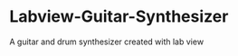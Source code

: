 Labview-Guitar-Synthesizer
==========================

A guitar and drum synthesizer created with lab view
